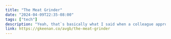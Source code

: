 ```yaml
---
title: "The Meat Grinder"
date: "2024-04-09T22:35-08:00"
tags: ["tech"]
description: "Yeah, that`s basically what I said when a colleague approached me to tell the tale of how he came in for his shift that morning, only to discover that he and a number of our other colleagues were unexpectedly witness to a ritual aimed at ridding our store of the spirits hindering our ability to hit our revenue goal."
link: https://gkeenan.co/avgb/the-meat-grinder
---
```

